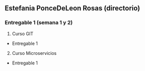 ## Estefania PonceDeLeon Rosas (directorio)
### Entregable 1 (semana 1 y 2)
1. Curso GIT
- Entregable 1
2. Curso Microservicios
- Entregable 1